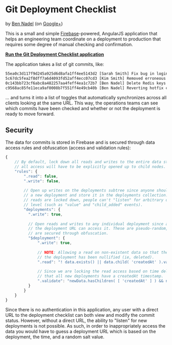 
# Git Deployment Checklist

by [Ben Nadel][bennadel] (on [Google+][googleplus])

This is a small and simple [Firebase][firebase]-powered, AngularJS application 
that helps an engineering team coordinate on a deployment to production that 
requires some degree of manual checking and confirmation.

**[Run the Git Deployment Checklist application](https://bennadel.github.io/Git-Commit-Checklist/)**

The application takes a list of git commits, like:

```txt
55ea0c3d117f9d245a925d6d8afa1ff4ee5143d2 [Sarah Smith] Fix bug in login form for plus-style addressing.
5c67dc5fea2f8dff7a6d4093fd52aff4ecc07cd3 [Kim Smith] Removed erroneous padding from error modal.
0c143bb723cf6abc8a482257aa4feff4ea1c72b7 [Ben Nadel] Delete Redis keys for invalid sessions.
c9568ac85fe11eca9af0008b7f551ff4e49cb40b [Ben Nadel] Reverting hotfix commits.
```

... and turns it into a list of toggles that automatically synchronizes across 
all clients looking at the same URL. This way, the operations teams can see 
which commits have been checked and whether or not the deployment is ready to
move forward.

## Security

The data for commits is stored in Firebase and is secured through data access 
rules and obfuscation (access and validation rules):

```js
{
    // By default, lock down all reads and writes to the entire data store. This means that
    // all access will have to be explicitly opened up to child nodes.
    "rules": {
        ".read": false,
        ".write": false,
        
        // Open up writes on the deployments subtree since anyone should be able to start
        // a new deployment and store it in the deployments collection. However, since 
        // reads are locked down, people can't "listen" for arbitrary data changes at this
        // level (such as "value" and "child_added" events).
        "deployments": {
          ".write": true,
        
          // Open reads and writes to any individual deployment since anyone with a link to 
          // the deployment URL can access it. These are pseudo-random, complex end-points and
          // are secured through obfuscation.
          "$deployment": {
              ".write": true,
              
              // NOTE: Allowing a read on non-existent data so that the UI can be notified when
              // the deployment has been nullified (ie, deleted).
              ".read": "! data.exists() || data.child( 'createdAt' ).val() >= ( now - ( 12 * 60 * 60 * 1000 ) )",
              
              // Since we are locking the read access based on time deltas, we have to ensure 
              // that all new deployments have a createdAt timestamp.
              ".validate": "newData.hasChildren( [ 'createdAt' ] ) && newData.child( 'createdAt' ).isNumber()"
          } 
        }
    }
}
```

Since there is no authentication in this application, any user with a direct 
URL to the deployment checklist can both view and modify the commit status. 
However, without a direct URL, the ability to "listen" for new deployments is 
not possible. As such, in order to inappropriately access the data you would 
have to guess a deployment URL which is based on the deployment, the time, and
a random salt value.









[bennadel]: http://www.bennadel.com
[googleplus]: https://plus.google.com/108976367067760160494?rel=author
[firebase]: https://www.firebase.com/

